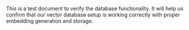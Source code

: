 This is a test document to verify the database functionality. It will help us confirm that our vector database setup is working correctly with proper embedding generation and storage.
